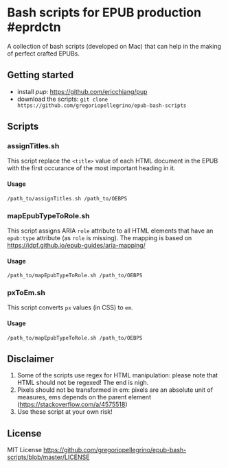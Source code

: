 # Bash scripts for EPUB production #eprdctn
A collection of bash scripts (developed on Mac) that can help in the making of  perfect crafted EPUBs.
## Getting started

 - install *pup*: https://github.com/ericchiang/pup
 - download the scripts: `git clone https://github.com/gregoriopellegrino/epub-bash-scripts`
## Scripts
### assignTitles<span></span>.sh
This script replace the `<title>` value of each HTML document in the EPUB with the first  occurance of the most important heading in it.
#### Usage

    /path_to/assignTitles.sh /path_to/OEBPS
### mapEpubTypeToRole<span></span>.sh
This script assigns ARIA `role` attribute to all HTML elements that have an `epub:type` attribute (as `role` is missing).
The mapping is based on https://idpf.github.io/epub-guides/aria-mapping/
#### Usage

    /path_to/mapEpubTypeToRole.sh /path_to/OEBPS
### pxToEm<span></span>.sh
This script converts `px` values (in CSS) to `em`.
#### Usage

    /path_to/mapEpubTypeToRole.sh /path_to/OEBPS

## Disclaimer

 1. Some of the scripts use regex for HTML manipulation: please note that HTML should not be regexed! The end is nigh.
 2. Pixels should not be transformed in em: pixels are an absolute unit of measures, ems depends on the parent element (https://stackoverflow.com/a/4575518)
 3. Use these script at your own risk!
## License
MIT License https://github.com/gregoriopellegrino/epub-bash-scripts/blob/master/LICENSE
